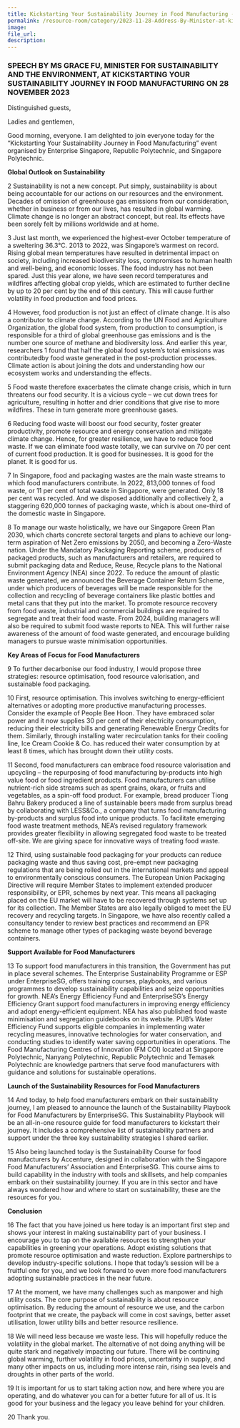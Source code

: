 ```yaml
---
title: Kickstarting Your Sustainability Journey in Food Manufacturing - Ms Grace Fu
permalink: /resource-room/category/2023-11-28-Address-By-Minister-at-kickstarting-your-sustainability-journey-in-food-manufacturing/
image: 
file_url: 
description: 
---
```


### SPEECH BY MS GRACE FU, MINISTER FOR SUSTAINABILITY AND THE ENVIRONMENT, AT KICKSTARTING YOUR SUSTAINABILITY JOURNEY IN FOOD MANUFACTURING ON 28 NOVEMBER 2023

Distinguished guests,

Ladies and gentlemen,

Good morning, everyone. I am delighted to join everyone today for the “Kickstarting Your Sustainability Journey in Food Manufacturing” event organised by Enterprise Singapore, Republic Polytechnic, and Singapore Polytechnic.

**Global Outlook on Sustainability**

2 Sustainability is not a new concept. Put simply, sustainability is about being accountable for our actions on our resources and the environment. Decades of omission of greenhouse gas emissions from our consideration, whether in business or from our lives, has resulted in global warming. Climate change is no longer an abstract concept, but real. Its effects have been sorely felt by millions worldwide and at home.

3 Just last month, we experienced the highest-ever October temperature of a sweltering 36.3°C. 2013 to 2022, was Singapore’s warmest on record. Rising global mean temperatures have resulted in detrimental impact on society, including increased biodiversity loss, compromises to human health and well-being, and economic losses. The food industry has not been spared. Just this year alone, we have seen record temperatures and wildfires affecting global crop yields, which are estimated to further decline by up to 20 per cent by the end of this century. This will cause further volatility in food production and food prices.

4 However, food production is not just an effect of climate change. It is also a contributor to climate change. According to the UN Food and Agriculture Organization, the global food system, from production to consumption, is responsible for a third of global greenhouse gas emissions and is the number one source of methane and biodiversity
loss. And earlier this year, researchers 1 found that half the global food system’s total emissions was contributedby food waste generated in the post-production processes. Climate action is about joining the dots and understanding how our ecosystem works and understanding the effects.

5 Food waste therefore exacerbates the climate change crisis, which in turn threatens our food security. It is a vicious cycle – we cut down trees for agriculture, resulting in hotter and drier conditions that give rise to more wildfires. These in turn generate more greenhouse gases.

6 Reducing food waste will boost our food security, foster greater productivity, promote resource and energy conservation and mitigate climate change. Hence, for greater resilience, we have to reduce food waste. If we can eliminate food waste totally, we can survive on 70 per cent of current food production. It is good for businesses. It is good for the planet. It is good for us.

7 In Singapore, food and packaging wastes are the main waste streams to which food manufacturers contribute. In 2022, 813,000 tonnes of food waste, or 11 per cent of total waste in Singapore, were generated. Only 18 per cent was recycled. And we disposed additionally and collectively 2, a staggering 620,000 tonnes of packaging waste, which is about one-third of the domestic waste in Singapore.

8 To manage our waste holistically, we have our Singapore Green Plan 2030, which charts concrete sectoral targets and plans to achieve our long-term aspiration of Net Zero emissions by 2050, and becoming a Zero-Waste nation. Under the Mandatory Packaging Reporting scheme, producers of packaged products, such as manufacturers and retailers, are required to submit packaging data and Reduce, Reuse, Recycle plans to the National Environment Agency (NEA) since 2022. To reduce the amount of plastic waste generated, we announced the Beverage Container Return Scheme, under which producers of beverages will be made responsible for the collection and recycling of beverage containers
like plastic bottles and metal cans that they put into the market. To promote resource recovery from food waste, industrial and commercial buildings are required to segregate and treat their food waste. From 2024, building managers will also be required to submit food waste reports to NEA. This will further raise awareness of the amount of food waste generated, and encourage building managers to pursue waste minimisation opportunities.

**Key Areas of Focus for Food Manufacturers**

9 To further decarbonise our food industry, I would propose three strategies: resource optimisation, food resource valorisation, and sustainable food packaging.

10 First, resource optimisation. This involves switching to energy-efficient alternatives or adopting more productive manufacturing processes. Consider the example of People Bee Hoon. They have embraced solar power and it now supplies 30 per cent of their electricity consumption, reducing their electricity bills and generating Renewable Energy Credits for them. Similarly, through installing water recirculation tanks for their cooling line, Ice Cream Cookie &amp; Co. has reduced their water consumption by at least 8 times, which has brought down their utility costs.

11 Second, food manufacturers can embrace food resource valorisation and upcycling – the repurposing of food manufacturing by-products into high value food or food ingredient products. Food manufacturers can utilise nutrient-rich side streams such as spent grains, okara, or fruits and vegetables, as a spin-off food product. For example, bread producer Tiong Bahru Bakery produced a line of sustainable beers made from surplus bread by collaborating with
LESS&amp;Co., a company that turns food manufacturing by-products and surplus food into unique products. To facilitate emerging food waste treatment methods, NEA’s revised regulatory framework provides greater flexibility in allowing segregated food waste to be treated off-site. We are giving space for innovative ways of treating food waste.

12 Third, using sustainable food packaging for your products can reduce packaging waste and thus saving cost, pre-empt new packaging regulations that are being rolled out in the international markets and appeal to environmentally conscious consumers. The European Union Packaging Directive will require Member States to implement extended
producer responsibility, or EPR, schemes by next year. This means all packaging placed on the EU market will have to be recovered through systems set up for its collection. The Member States are also legally obliged to meet the EU recovery and recycling targets. In Singapore, we have also recently called a consultancy tender to review best practices and recommend an EPR scheme to manage other types of packaging waste beyond beverage containers.

**Support Available for Food Manufacturers**

13 To support food manufacturers in this transition, the Government has put in place several schemes. The Enterprise Sustainability Programme or ESP under EnterpriseSG, offers training courses, playbooks, and various programmes to develop sustainability capabilities and seize opportunities for growth. NEA’s Energy Efficiency Fund and EnterpriseSG’s Energy Efficiency Grant support food manufacturers in improving energy efficiency and adopt energy-efficient equipment. NEA has also published food waste minimisation and segregation guidebooks on its website. PUB’s Water Efficiency Fund supports eligible companies in implementing water recycling measures, innovative technologies for water conservation, and conducting studies to identify water saving opportunities in operations. The Food
Manufacturing Centres of Innovation (FM COI) located at Singapore Polytechnic, Nanyang Polytechnic, Republic Polytechnic and Temasek Polytechnic are knowledge partners that serve food manufacturers with guidance and solutions for sustainable operations.

**Launch of the Sustainability Resources for Food Manufacturers**

14 And today, to help food manufacturers embark on their sustainability journey, I am pleased to announce the launch of the Sustainability Playbook for Food Manufacturers by EnterpriseSG. This Sustainability Playbook will be an all-in-one resource guide for food manufacturers to kickstart their journey. It includes a comprehensive list of sustainability partners and support under the three key sustainability strategies I shared earlier.

15 Also being launched today is the Sustainability Course for food manufacturers by Accenture, designed in collaboration with the Singapore Food Manufacturers’ Association and EnterpriseSG. This course aims to build capability in the industry with tools and skillsets, and help companies embark on their sustainability journey. If you are in this sector and have always wondered how and where to start on sustainability, these are the resources for you.

**Conclusion**

16 The fact that you have joined us here today is an important first step and shows your interest in making sustainability part of your business. I encourage you to tap on the available resources to strengthen your capabilities in greening your operations. Adopt existing solutions that promote resource optimisation and waste reduction. Explore partnerships to develop industry-specific solutions. I hope that today’s session will be a fruitful one for you, and we look forward to even more food manufacturers adopting sustainable practices in the near
future.

17 At the moment, we have many challenges such as manpower and high utility costs. The core purpose of sustainability is about resource optimisation. By reducing the amount of resource we use, and the carbon footprint that we create, the payback will come in cost savings, better asset utilisation, lower utility bills and better resource resilience.

18 We will need less because we waste less. This will hopefully reduce the volatility in the global market. The alternative of not doing anything will be quite stark and negatively impacting our future. There will be continuing global warming, further volatility in food prices, uncertainty in supply, and many other impacts on us, including more
intense rain, rising sea levels and droughts in other parts of the world.

19 It is important for us to start taking action now, and here where you are operating, and do whatever you can for a better future for all of us. It is good for your business and the legacy you leave behind for your children.

20 Thank you.
